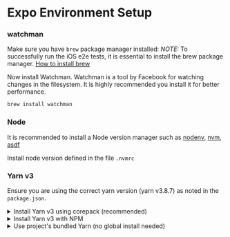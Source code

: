 # Expo Environment Setup

### watchman

Make sure you have `brew` package manager installed:
_NOTE:_ To successfully run the iOS e2e tests, it is essential to install the brew package manager.
[How to install brew](https://brew.sh/#install)

Now install Watchman. Watchman is a tool by Facebook for watching changes in the filesystem. It is highly recommended you install it for better performance.

```bash
brew install watchman
```

### Node

It is recommended to install a Node version manager such as [nodenv](https://github.com/nodenv/nodenv?tab=readme-ov-file#installation), [nvm](https://github.com/nvm-sh/nvm?tab=readme-ov-file#installing-and-updating), [asdf](https://asdf-vm.com/guide/getting-started.html#_3-install-asdf)

Install node version defined in the file `.nvmrc`

### Yarn v3

Ensure you are using the correct yarn version (yarn v3.8.7) as noted in the `package.json`.

<details>
  <summary>Install Yarn v3 using corepack (recommended)</summary>

```bash
corepack enable

# check yarn version (should show 3.8.7)
yarn --version
```

</details>

<details>
  <summary>Install Yarn v3 with NPM</summary>

```bash
npm install -g yarn@3.8.7

# check yarn version (should show 3.8.7)
yarn --version
```

</details>

<details>
  <summary>Use project's bundled Yarn (no global install needed)</summary>

The project includes its own Yarn v3.8.7 binary at `.yarn/releases/yarn-3.8.7.cjs`. If you have any version of Yarn installed, the project will automatically use the correct version thanks to the `.yarnrc.yml` configuration.

```bash
# check yarn version (should show 3.8.7 when run from project directory)
yarn --version
```

</details>
